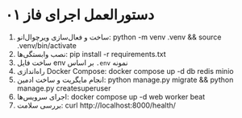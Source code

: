 # دستورالعمل اجرای فاز ۰۱

1) ساخت و فعال‌سازی ویرچوال‌انو:
   python -m venv .venv && source .venv/bin/activate
2) نصب وابستگی‌ها:
   pip install -r requirements.txt
3) ساخت فایل env بر اساس `.env` نمونه
4) راه‌اندازی Docker Compose:
   docker compose up -d db redis minio
5) انجام مایگریت و ساخت ادمین:
   python manage.py migrate && python manage.py createsuperuser
6) اجرای سرویس‌ها:
   docker compose up -d web worker beat
7) بررسی سلامت:
   curl http://localhost:8000/health/